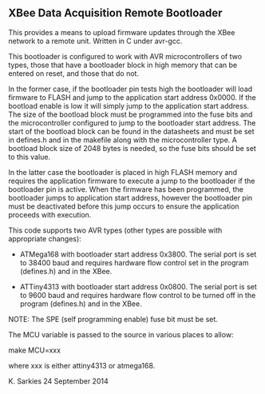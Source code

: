 XBee Data Acquisition Remote Bootloader
---------------------------------------

This provides a means to upload firmware updates through the XBee network to
a remote unit. Written in C under avr-gcc.

This bootloader is configured to work with AVR microcontrollers of two types,
those that have a bootloader block in high memory that can be entered on reset,
and those that do not.

In the former case, if the bootloader pin tests high the bootloader will load
firmware to FLASH and jump to the application start address 0x0000. If the
bootload enable is low it will simply jump to the application start address.
The size of the bootload block must be programmed into the fuse bits and the
microcontroller configured to jump to the bootloader start address. The start
of the bootload block can be found in the datasheets and must be set in
defines.h and in the makefile along with the microcontroller type. A bootload
block size of 2048 bytes is needed, so the fuse bits should be set to this
value.

In the latter case the bootloader is placed in high FLASH memory and requires
the application firmware to execute a jump to the bootloader if the bootloader
pin is active. When the firmware has been programmed, the bootloader jumps to
application start address, however the bootloader pin must be deactivated
before this jump occurs to ensure the application proceeds with execution.

This code supports two AVR types (other types are possible with appropriate
changes):

- ATMega168 with bootloader start address 0x3800. The serial port is set to
  38400 baud and requires hardware flow control set in the program (defines.h)
  and in the XBee.

- ATTiny4313 with bootloader start address 0x0800. The serial port is set to
  9600 baud and requires hardware flow control to be turned off in the program
  (defines.h) and in the XBee.

NOTE: The SPE (self programming enable) fuse bit must be set.

The MCU variable is passed to the source in various places to allow:

make MCU=xxx

where xxx is either attiny4313 or atmega168.

K. Sarkies
24 September 2014

